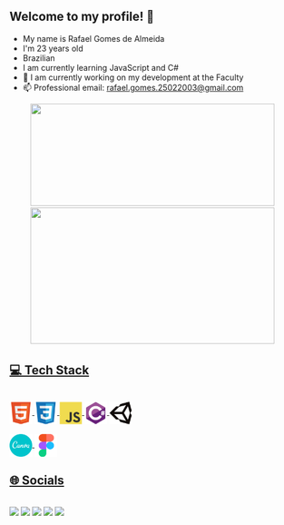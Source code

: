 ## Welcome to my profile! 👋

- My name is Rafael Gomes de Almeida
- I'm 23 years old
- Brazilian <br>
- I am currently learning JavaScript and C#
- 🔭 I am currently working on my development at the Faculty
- 📫 Professional email: rafael.gomes.25022003@gmail.com

<div align="center">
  <a href="https://github.com/rrafaelgomes">
  <img height="180em" width="430em" src="https://github-readme-stats.vercel.app/api?username=rrafaelgomes&show_icons=true&theme=midnight-purple&include_all_commits=true&count_private=true"/>
  <img height="240em" width="430em" src="https://github-readme-stats.vercel.app/api/top-langs/?username=rrafaelgomes&layout=compact&langs_count=7&theme=midnight-purple"/>
</div>

## 💻 Tech Stack

<div style="display: inline_block">
  <br>
  <img align="center" alt="rrafaelgomes-Html" height="40" width="40" src="https://raw.githubusercontent.com/devicons/devicon/master/icons/html5/html5-original.svg"> 
  <img align="center" alt="rrafaelgomes-Css" height="40" width="40" src="https://raw.githubusercontent.com/devicons/devicon/master/icons/css3/css3-original.svg">
  <img align="center" alt="rrafaelgomes-Js" height="40" width="40" src="https://raw.githubusercontent.com/devicons/devicon/master/icons/javascript/javascript-original.svg">
  <img align="center" alt="rrafaelgomes-Csharp" height="40" width="40" src="https://raw.githubusercontent.com/devicons/devicon/master/icons/csharp/csharp-original.svg"> 
  <img align="center" alt="rrafaelgomes-Unity" height="40" width="40" src="https://raw.githubusercontent.com/devicons/devicon/master/icons/unity/unity-original.svg"> 
  
  <br>
  <br>
  
  <img align="center" alt="rrafaelgomes-Canva" height="40" width="40" src="https://raw.githubusercontent.com/devicons/devicon/master/icons/canva/canva-original.svg">
  <img align="center" alt="rrafaelgomes-Figma" height="40" width="40" src="https://raw.githubusercontent.com/devicons/devicon/master/icons/figma/figma-original.svg">
  
</div>

## 🌐 Socials

<div>
 <br>
 <a href="https://instagram.com/rrrafaelgomes" target="_blank"><img src="https://img.shields.io/badge/-Instagram-%23E4405F?style=for-the-badge&logo=instagram&logoColor=white" target="_blank"></a>
 <a href="https://twitter.com/rrRafaelGomes" target="_blank"><img src="https://img.shields.io/badge/-Twitter-%230077B5?style=for-the-badge&logo=twitter&logoColor=white" target="_blank"></a>
 <a href="https://www.twitch.tv/rrafaelgomes" target="_blank"><img src="https://img.shields.io/badge/Twitch-9146FF?style=for-the-badge&logo=twitch&logoColor=white" target="_blank"></a>
 <a href ="mailto:rafael.gomes.25022003@gmail.com"><img src="https://img.shields.io/badge/-Gmail-%23333?style=for-the-badge&logo=gmail&logoColor=white" target="_blank"></a>
 <a href="https://www.linkedin.com/in/rrafaelgomes/" target="_blank"><img src="https://img.shields.io/badge/-LinkedIn-%230077B5?style=for-the-badge&logo=linkedin&logoColor=white" target="_blank"></a>
</div>
